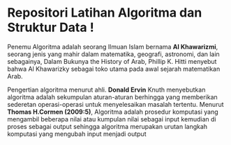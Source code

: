 # Repositori Latihan Algoritma dan Struktur  Data !
Penemu Algoritma adalah seorang Ilmuan Islam bernama **Al Khawarizmi**, seorang jenis yang mahir dalam matematika, geografi, astronomi, dan lain sebagainya, Dalam Bukunya the History of Arab, Phillip K. Hitti menyebut bahwa Al Khawarizky sebagai toko utama pada awal sejarah matematikan Arab.

Pengertian algoritma menurut ahli. **Donald Ervin** Knuth menyebutkan algoritma adalah sekumpulan aturan-aturan berhingga yang memberikan sederetan operasi-operasi untuk menyelesaikan masalah tertentu. 
Menurut **Thomas H.Cormen (2009:5)**, Algoritma adalah prosedur komputasi yang mengambil beberapa nilai atau kumpulan nilai sebagai input kemudian di proses sebagai output sehingga algoritma merupakan urutan langkah komputasi yang mengubah input menjadi output

